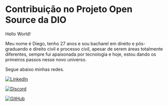 
# Contribuição no Projeto Open Source da DIO

Hello World!

Meu nome é Diego, tenho 27 anos e sou bacharel em direito e pós-graduando e direito civil e processo civil, apesar de serem áreas totalmente diferentes, sempre fui apaixonada por tecnologia e hoje, estou dando os primeiros passos nesse novo universo.

Segue abaixo minhas redes.


[![LinkedIn](https://img.shields.io/badge/LinkedIn-0077B5?style=for-the-badge&logo=linkedin&logoColor=white)](https://www.linkedin.com/in/diegorabelobatista/) 

[![Discord](https://img.shields.io/badge/Discord-7289DA?style=for-the-badge&logo=discord&logoColor=white)](https://discord.com/channels/@diegorabelobatista)

[![GitHub](https://img.shields.io/badge/GitHub-100000?style=for-the-badge&logo=github&logoColor=white)](https://github.com/diegorabelobatista)






